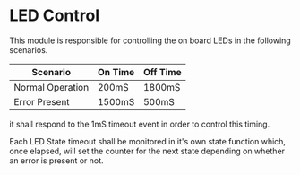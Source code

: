 # LED Control
This module is responsible for controlling the on board LEDs in the following scenarios.

| Scenario          | On Time   | Off Time  |
|-                  |-          |-          |
| Normal Operation  | 200mS     | 1800mS    |
| Error Present     | 1500mS    | 500mS     | 

it shall respond to the 1mS timeout event in order to control this timing.

Each LED State timeout shall be monitored in it's own state function which, once elapsed, will set the counter for the next state depending on whether an error is present or not.  